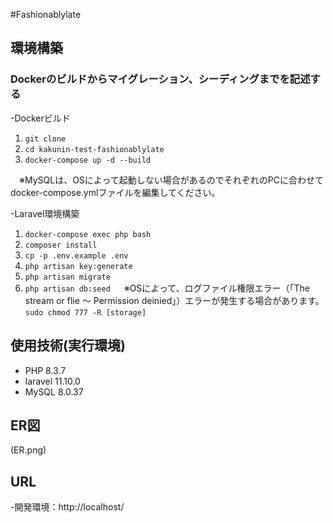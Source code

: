 #Fashionablylate

## 環境構築
### Dockerのビルドからマイグレーション、シーディングまでを記述する
-Dockerビルド
  1. `git clone`
  2. `cd kakunin-test-fashionablylate`
  3. `docker-compose up -d --build`
 
　※MySQLは、OSによって起動しない場合があるのでそれぞれのPCに合わせて docker-compose.ymlファイルを編集してください。
 
-Laravel環境構築
  1. `docker-compose exec php bash`
  2. `composer install`
  3. `cp -p .env.example .env`
  4. `php artisan key:generate`
  5. `php artisan migrate`
  6. `php artisan db:seed`
　
  ※OSによって、ログファイル権限エラー（「The stream or flie ～ Permission deinied」）エラーが発生する場合があります。
  `sudo chmod 777 -R [storage]`

## 使用技術(実行環境)
- PHP 8.3.7
- laravel  11.10.0
- MySQL 8.0.37

  
## ER図
(ER.png)

## URL
-開発環境：http://localhost/
